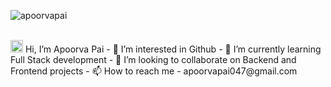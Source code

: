 <p align="left"> <img src="https://komarev.com/ghpvc/?username=apoorvapai&label=Profile%20views&color=0e75b6&style=flat" alt="apoorvapai" /> </p>
<br>
<img src="https://media.giphy.com/media/hvRJCLFzcasrR4ia7z/giphy.gif" width="20px"> Hi, I’m Apoorva Pai
- 👀 I’m interested in Github
- 🌱 I’m currently learning Full Stack development
- 💞️ I’m looking to collaborate on Backend and Frontend projects
- 📫 How to reach me - apoorvapai047@gmail.com
 
